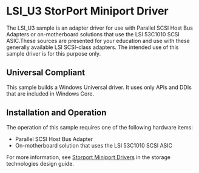 LSI\_U3 StorPort Miniport Driver
================================

The LSI\_U3 sample is an adapter driver for use with Parallel SCSI Host Bus Adapters or on-motherboard solutions that use the LSI 53C1010 SCSI ASIC.These sources are presented for your education and use with these generally available LSI SCSI-class adapters. The intended use of this sample driver is for this purpose only.

## Universal Compliant
This sample builds a Windows Universal driver. It uses only APIs and DDIs that are included in Windows Core.

Installation and Operation
--------------------------

The operation of this sample requires one of the following hardware items:

-   Parallel SCSI Host Bus Adapter
-   On-motherboard solution that uses the LSI 53C1010 SCSI ASIC

For more information, see [Storport Miniport Drivers](http://msdn.microsoft.com/en-us/library/windows/hardware/ff567562) in the storage technologies design guide.

